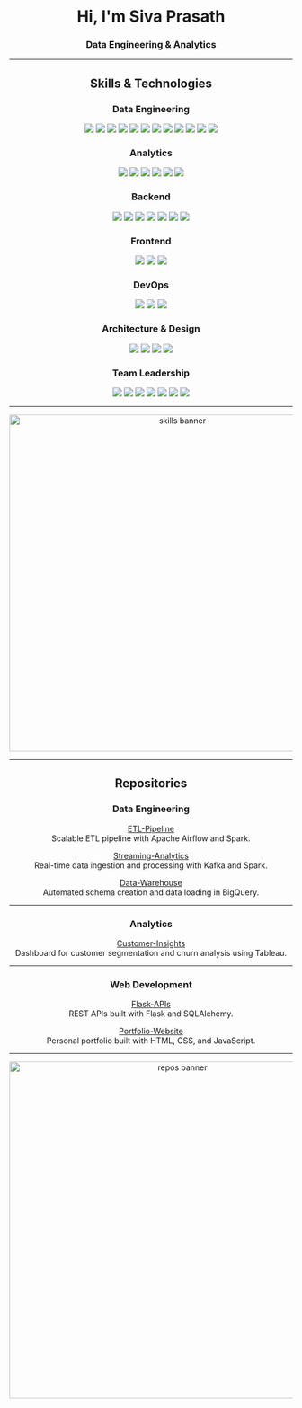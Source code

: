 <h1 align="center">Hi, I'm Siva Prasath</h1>
<h3 align="center">Data Engineering & Analytics</h3>

---

## <p align="center">Skills & Technologies</p>

### <p align="center">Data Engineering</p>
<p align="center">
  <img src="https://img.shields.io/badge/Python-3776AB?style=flat-square&logo=python&logoColor=white"/>
  <img src="https://img.shields.io/badge/SQL-003B57?style=flat-square&logo=database&logoColor=white"/>
  <img src="https://img.shields.io/badge/PySpark-E25A1C?style=flat-square&logo=apachespark&logoColor=white"/>
  <img src="https://img.shields.io/badge/Databricks-FF6F00?style=flat-square&logo=databricks&logoColor=white"/>
  <img src="https://img.shields.io/badge/Apache_Spark-E25A1C?style=flat-square&logo=apachespark&logoColor=white"/>
  <img src="https://img.shields.io/badge/Apache_Airflow-017CEE?style=flat-square&logo=apacheairflow&logoColor=white"/>
  <img src="https://img.shields.io/badge/Kafka-231F20?style=flat-square&logo=apache-kafka&logoColor=white"/>
  <img src="https://img.shields.io/badge/PostgreSQL-316192?style=flat-square&logo=postgresql&logoColor=white"/>
  <img src="https://img.shields.io/badge/MySQL-4479A1?style=flat-square&logo=mysql&logoColor=white"/>
  <img src="https://img.shields.io/badge/AWS_S3-569A31?style=flat-square&logo=amazon-aws&logoColor=white"/>
  <img src="https://img.shields.io/badge/AWS_Glue-FF9900?style=flat-square&logo=amazon-aws&logoColor=white"/>
  <img src="https://img.shields.io/badge/Delta_Lake-0052CC?style=flat-square&logoColor=white"/>
</p>


### <p align="center">Analytics</p>
<p align="center">
  <img src="https://img.shields.io/badge/PowerBI-F2C811?style=flat-square&logo=powerbi&logoColor=white"/>
  <img src="https://img.shields.io/badge/Excel-217346?style=flat-square&logo=microsoft-excel&logoColor=white"/>
  <img src="https://img.shields.io/badge/Metrics_Design-0A66C2?style=flat-square"/>
  <img src="https://img.shields.io/badge/Data_Cleaning-0A66C2?style=flat-square"/>
  <img src="https://img.shields.io/badge/Data_Visualization-0A66C2?style=flat-square"/>
  <img src="https://img.shields.io/badge/Product_Analytics-0A66C2?style=flat-square"/>
</p>


### <p align="center">Backend</p>
<p align="center">
  <img src="https://img.shields.io/badge/Python-3776AB?style=flat-square&logo=python&logoColor=white"/>
  <img src="https://img.shields.io/badge/Flask-000000?style=flat-square&logo=flask&logoColor=white"/>
  <img src="https://img.shields.io/badge/Flask-WTF-FF6F00?style=flat-square"/>
  <img src="https://img.shields.io/badge/Flask-WebSockets-0A66C2?style=flat-square"/>
  <img src="https://img.shields.io/badge/SQLAlchemy-316192?style=flat-square&logo=python&logoColor=white"/>
  <img src="https://img.shields.io/badge/pyodbc-007396?style=flat-square"/>
  <img src="https://img.shields.io/badge/pytest-ED1C24?style=flat-square"/>
</p>

### <p align="center">Frontend</p>
<p align="center">
  <img src="https://img.shields.io/badge/HTML5-E34F26?style=flat-square&logo=html5&logoColor=white"/>
  <img src="https://img.shields.io/badge/CSS3-1572B6?style=flat-square&logo=css3&logoColor=white"/>
  <img src="https://img.shields.io/badge/JavaScript-F7DF1E?style=flat-square&logo=javascript&logoColor=black"/>
</p>

### <p align="center">DevOps</p>
<p align="center">
  <img src="https://img.shields.io/badge/CI/CD-0052CC?style=flat-square"/>
  <img src="https://img.shields.io/badge/GitHub_Actions-2088FF?style=flat-square&logo=github&logoColor=white"/>
  <img src="https://img.shields.io/badge/Docker-2496ED?style=flat-square&logo=docker&logoColor=white"/>
</p>

### <p align="center">Architecture & Design</p>
<p align="center">
  <img src="https://img.shields.io/badge/Data_Architecture-0A66C2?style=flat-square"/>
  <img src="https://img.shields.io/badge/Pipeline_Design-0A66C2?style=flat-square"/>
  <img src="https://img.shields.io/badge/ETL-0A66C2?style=flat-square"/>
  <img src="https://img.shields.io/badge/Cloud_Architecture-0A66C2?style=flat-square"/>
</p>

### <p align="center">Team Leadership</p>
<p align="center">
  <img src="https://img.shields.io/badge/Team_Leadership-0A66C2?style=flat-square"/>
  <img src="https://img.shields.io/badge/Technical_Mentoring-0A66C2?style=flat-square"/>
  <img src="https://img.shields.io/badge/Code_Review-0A66C2?style=flat-square"/>
  <img src="https://img.shields.io/badge/Culture-0A66C2?style=flat-square"/>
  <img src="https://img.shields.io/badge/Cross_functional_Communication-0A66C2?style=flat-square"/>
  <img src="https://img.shields.io/badge/Vision_&_Roadmapping-0A66C2?style=flat-square"/>
  <img src="https://img.shields.io/badge/Team_Productivity_Optimization-0A66C2?style=flat-square"/>
</p>


---

<p align="center">
  <img src="your-local-banner.gif" alt="skills banner" width="600"/>
</p>

---

## <p align="center">Repositories</p>

### <p align="center">Data Engineering</p>
<p align="center">
  <a href="your-repo-link">ETL-Pipeline</a><br/>
  Scalable ETL pipeline with Apache Airflow and Spark.
</p>
<p align="center">
  <a href="your-repo-link">Streaming-Analytics</a><br/>
  Real-time data ingestion and processing with Kafka and Spark.
</p>
<p align="center">
  <a href="your-repo-link">Data-Warehouse</a><br/>
  Automated schema creation and data loading in BigQuery.
</p>

---

### <p align="center">Analytics</p>
<p align="center">
  <a href="your-repo-link">Customer-Insights</a><br/>
  Dashboard for customer segmentation and churn analysis using Tableau.
</p>

---

### <p align="center">Web Development</p>
<p align="center">
  <a href="your-repo-link">Flask-APIs</a><br/>
  REST APIs built with Flask and SQLAlchemy.
</p>

<p align="center">
  <a href="your-repo-link">Portfolio-Website</a><br/>
  Personal portfolio built with HTML, CSS, and JavaScript.
</p>

---

<p align="center">
  <img src="your-local-bottom.gif" alt="repos banner" width="600"/>
</p>
